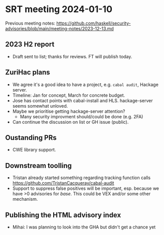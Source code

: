 # SRT meeting 2024-01-10

Previous meeting notes: https://github.com/haskell/security-advisories/blob/main/meeting-notes/2023-12-13.md


## 2023 H2 report

- Draft sent to list; thanks for reviews.  FT will publish today.

## ZuriHac plans

- We agree it's a good idea to have a project, e.g. `cabal audit`, Hackage server.
- Timeline: Jan for concept, March for concrete budget.
- Jose has contact points with cabal-install and HLS.  hackage-server seems somewhat unloved.
- Maybe we prioritise getting hackage-server attention?
  - Many security improvment should/could be done (e.g. 2FA)
- Can continue the discussion on list or GH issue (public).

## Oustanding PRs

- CWE library support.

## Downstream toolling

- Tristan already started something regarding tracking function calls 
https://github.com/TristanCacqueray/cabal-audit
- Support to suppress false positives will be important, esp. because we have >0 advisories for *base*.  This could be VEX and/or some other mechanism.

## Publishing the HTML advisory index

- Mihai: I was planning to look into the GHA but didn't get a chance yet 
